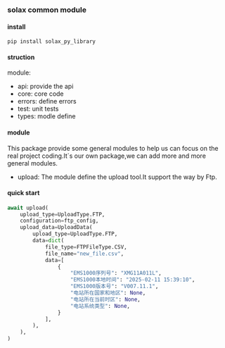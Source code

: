 ### solax common module

#### install

```shell
pip install solax_py_library
```

#### struction

module:
- api: provide the api
- core: core code
- errors: define errors
- test: unit tests
- types: modle define

#### module

This package provide some general modules to help us can focus on the real project coding.It`s our own package,we can add more and more general modules.

- upload: The module define the upload tool.It support the way by Ftp.


#### quick start

```python
await upload(
    upload_type=UploadType.FTP,
    configuration=ftp_config,
    upload_data=UploadData(
        upload_type=UploadType.FTP,
        data=dict(
            file_type=FTPFileType.CSV,
            file_name="new_file.csv",
            data=[
                {
                    "EMS1000序列号": "XMG11A011L",
                    "EMS1000本地时间": "2025-02-11 15:39:10",
                    "EMS1000版本号": "V007.11.1",
                    "电站所在国家和地区": None,
                    "电站所在当前时区": None,
                    "电站系统类型": None,
                }
            ],
        ),
    ),
)
```
